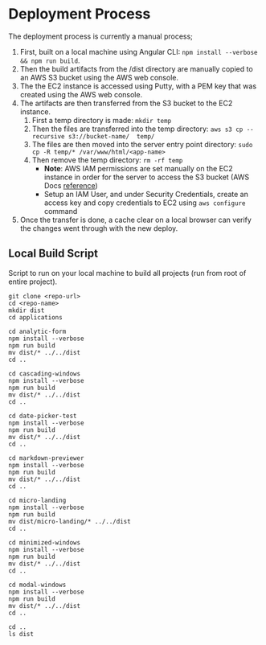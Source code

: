 # Deployment Process #
The deployment process is currently a manual process;

1. First, built on a local machine using Angular CLI: ```npm install --verbose && npm run build```.
1. Then the build artifacts from the /dist directory are manually copied to an AWS S3 bucket using the AWS web console.
1. The the EC2 instance is accessed using Putty, with a PEM key that was created using the AWS web console.
1. The artifacts are then transferred from the S3 bucket to the EC2 instance.
    1. First a temp directory is made: ```mkdir temp```
    1. Then the files are transferred into the temp directory: ```aws s3 cp --recursive s3://bucket-name/  temp/```
    1. The files are then moved into the server entry point directory: ```sudo cp -R temp/* /var/www/html/<app-name>```
    1. Then remove the temp directory: ```rm -rf temp```
        - __Note__: AWS IAM permissions are set manually on the EC2 instance in order for the server to access the S3 bucket (AWS Docs [reference](https://aws.amazon.com/premiumsupport/knowledge-center/ec2-instance-access-s3-bucket/))
        - Setup an IAM User, and under Security Credentials, create an access key and copy credentials to EC2 using ```aws configure``` command
1. Once the transfer is done, a cache clear on a local browser can verify the changes went through with the new deploy.

## Local Build Script ##
Script to run on your local machine to build all projects (run from root of entire project).
```
git clone <repo-url>
cd <repo-name>
mkdir dist
cd applications

cd analytic-form
npm install --verbose
npm run build
mv dist/* ../../dist
cd ..

cd cascading-windows
npm install --verbose
npm run build
mv dist/* ../../dist
cd ..

cd date-picker-test
npm install --verbose
npm run build
mv dist/* ../../dist
cd ..

cd markdown-previewer
npm install --verbose
npm run build
mv dist/* ../../dist
cd ..

cd micro-landing
npm install --verbose
npm run build
mv dist/micro-landing/* ../../dist
cd ..

cd minimized-windows
npm install --verbose
npm run build
mv dist/* ../../dist
cd ..

cd modal-windows
npm install --verbose
npm run build
mv dist/* ../../dist
cd ..

cd ..
ls dist
```
